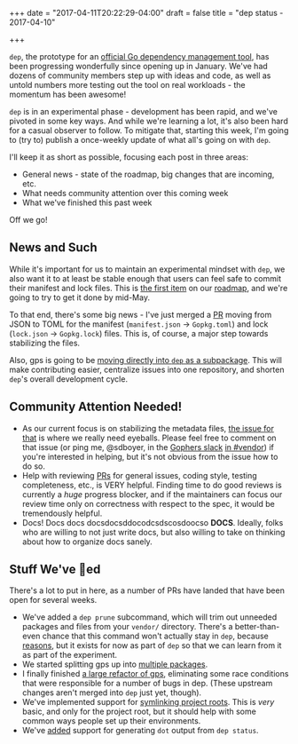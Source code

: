 +++
date = "2017-04-11T20:22:29-04:00"
draft = false
title = "dep status - 2017-04-10"

+++

`dep`, the prototype for an [official Go dependency management tool](https://github.com/golang/dep), has been progressing wonderfully since opening up in January. We've had dozens of community members step up with ideas and code, as well as untold numbers more testing out the tool on real workloads - the momentum has been awesome!

`dep` is in an experimental phase - development has been rapid, and we've pivoted in some key ways. And while we're learning a lot, it's also been hard for a casual observer to follow. To mitigate that, starting this week, I'm going to (try to) publish a once-weekly update of what all's going on with `dep`.

I'll keep it as short as possible, focusing each post in three areas:

* General news - state of the roadmap, big changes that are incoming, etc.
* What needs community attention over this coming week
* What we've finished this past week

Off we go!

## News and Such

While it's important for us to maintain an experimental mindset with `dep`, we also want it to at least be stable enough that users can feel safe to commit their manifest and lock files. This is [the first item](https://github.com/golang/dep/milestone/1) on our [roadmap](https://github.com/golang/dep/wiki/Roadmap), and we're going to try to get it done by mid-May.

To that end, there's some big news - I've just merged a [PR](https://github.com/golang/dep/pull/342) moving from JSON to TOML for the manifest (`manifest.json` -> `Gopkg.toml`) and lock (`lock.json` -> `Gopkg.lock`) files. This is, of course, a major step towards stabilizing the files.

Also, gps is going to be [moving directly into `dep` as a subpackage](https://github.com/golang/dep/issues/300). This will make contributing easier, centralize issues into one repository, and shorten `dep`'s overall development cycle.

## Community Attention Needed!

* As our current focus is on stabilizing the metadata files, [the issue for that](https://github.com/golang/dep/issues/276) is where we really need eyeballs. Please feel free to comment on that issue (or ping me, @sdboyer, in the [Gophers slack](https://invite.slack.golangbridge.org/) [in #vendor](https://gophers.slack.com/messages/C0M5YP9LN)) if you're interested in helping, but it's not obvious from the issue how to do so.
* Help with reviewing [PRs](https://github.com/golang/dep/pulls) for general issues, coding style, testing completeness, etc., is VERY helpful. Finding time to do good reviews is currently a _huge_ progress blocker, and if the maintainers can focus our review time only on correctness with respect to the spec, it would be tremendously helpful.
* Docs! Docs docs docsdocsddocodcsdscosdoocso **DOCS**. Ideally, folks who are willing to not just write docs, but also willing to take on thinking about how to organize docs sanely.

## Stuff We've 🚢ed

There's a lot to put in here, as a number of PRs have landed that have been open for several weeks.

* We've added a `dep prune` subcommand, which will trim out unneeded packages and files from your `vendor/` directory. There's a better-than-even chance that this command won't actually stay in `dep`, because [reasons](https://github.com/golang/dep/issues/120#issuecomment-284126173), but it exists for now as part of `dep` so that we can learn from it as part of the experiment.
* We started splitting gps up into [multiple packages](https://github.com/sdboyer/gps/pull/189).
* I finally finished [a large refactor of gps](https://github.com/sdboyer/gps/pull/196), eliminating some race conditions that were responsible for a number of bugs in dep. (These upstream changes aren't merged into `dep` just yet, though).
* We've implemented support for [symlinking project roots](https://github.com/golang/dep/pull/247). This is *very* basic, and only for the project root, but it should help with some common ways people set up their environments.
* We've [added](https://github.com/golang/dep/pull/271) support for generating `dot` output from `dep status`.